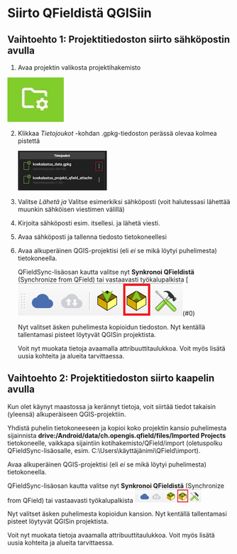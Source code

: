 # Siirto QFieldistä QGISiin

## Vaihtoehto 1: Projektitiedoston siirto sähköpostin avulla

1.  Avaa projektin valikosta projektihakemisto

![](img/projektihakemisto.png)

2.  Klikkaa *Tietojoukot* -kohdan .gpkg-tiedoston perässä olevaa kolmea pistettä

    ![](img/laheta-tiedosto.png)

3.  Valitse *Lähetä ja* Valitse esimerkiksi sähköposti (voit halutessasi lähettää muunkin sähköisen viestimen välillä)

4.  Kirjoita sähköposti esim. itsellesi. ja lähetä viesti.

5.  Avaa sähköposti ja tallenna tiedosto tietokoneellesi

6.  Avaa alkuperäinen QGIS-projektisi (eli *ei* se mikä löytyi puhelimesta) tietokoneella.

    QFieldSync-lisäosan kautta valitse nyt **Synkronoi QFieldistä** (Synchronize from QField) tai vastaavasti työkalupalkista [![](img/qfieldsync_import.png)(#0)

    Nyt valitset äsken puhelimesta kopioidun tiedoston. Nyt kentällä tallentamasi pisteet löytyvät QGISin projektista.

    Voit nyt muokata tietoja avaamalla attribuuttitaulukkoa. Voit myös lisätä uusia kohteita ja alueita tarvittaessa.

## Vaihtoehto 2: Projektitiedoston siirto kaapelin avulla

Kun olet käynyt maastossa ja kerännyt tietoja, voit siirtää tiedot takaisin (yleensä) alkuperäiseen QGIS-projektiin.

Yhdistä puhelin tietokoneeseen ja kopioi koko projektin kansio puhelimesta sijainnista **drive:/Android/data/ch.opengis.qfield/files/Imported Projects** tietokoneelle, vaikkapa sijaintiin kotihakemisto/QField/import (oletuspolku QFieldSync-lisäosalle, esim. C:\Users\käyttäjänimi\QField\import).

Avaa alkuperäinen QGIS-projektisi (eli *ei* se mikä löytyi puhelimesta) tietokoneella.

QFieldSync-lisäosan kautta valitse nyt **Synkronoi QFieldistä** (Synchronize from QField) tai vastaavasti työkalupalkista [<img src="img/qfieldsync_import.png" width="150"/>](img/qfieldsync_import.png)

Nyt valitset äsken puhelimesta kopioidun kansion. Nyt kentällä tallentamasi pisteet löytyvät QGISin projektista.

Voit nyt muokata tietoja avaamalla attribuuttitaulukkoa. Voit myös lisätä uusia kohteita ja alueita tarvittaessa.
